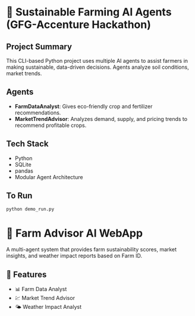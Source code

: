 # 🌾 Sustainable Farming AI Agents (GFG-Accenture Hackathon)

## Project Summary

This CLI-based Python project uses multiple AI agents to assist farmers in making sustainable, data-driven decisions. Agents analyze soil conditions, market trends.

## Agents

- **FarmDataAnalyst**: Gives eco-friendly crop and fertilizer recommendations.
- **MarketTrendAdvisor**: Analyzes demand, supply, and pricing trends to recommend profitable crops.

## Tech Stack

- Python
- SQLite
- pandas
- Modular Agent Architecture

## To Run

```bash
python demo_run.py
```

# 🌾 Farm Advisor AI WebApp

A multi-agent system that provides farm sustainability scores, market insights, and weather impact reports based on Farm ID.

## 🚀 Features

- 📊 Farm Data Analyst
- 💹 Market Trend Advisor
- 🌤️ Weather Impact Analyst

